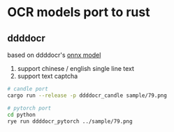 # OCR models port to rust

## ddddocr

based on ddddocr's [onnx model](https://github.com/sml2h3/ddddocr/blob/master/ddddocr/common.onnx)

1. support chinese / english single line text
2. support text captcha

```sh
# candle port
cargo run --release -p ddddocr_candle sample/79.png

# pytorch port
cd python
rye run ddddocr_pytorch ../sample/79.png
```
